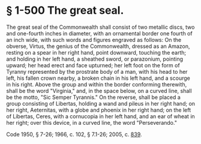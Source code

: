 # § 1-500 The great seal.

<p>The great seal of the Commonwealth shall consist of two metallic discs, two and one-fourth inches in diameter, with an ornamental border one fourth of an inch wide, with such words and figures engraved as follows: On the obverse, Virtus, the genius of the Commonwealth, dressed as an Amazon, resting on a spear in her right hand, point downward, touching the earth; and holding in her left hand, a sheathed sword, or parazonium, pointing upward; her head erect and face upturned; her left foot on the form of Tyranny represented by the prostrate body of a man, with his head to her left, his fallen crown nearby, a broken chain in his left hand, and a scourge in his right. Above the group and within the border conforming therewith, shall be the word "Virginia," and, in the space below, on a curved line, shall be the motto, "Sic Semper Tyrannis." On the reverse, shall be placed a group consisting of Libertas, holding a wand and pileus in her right hand; on her right, Aeternitas, with a globe and phoenix in her right hand; on the left of Libertas, Ceres, with a cornucopia in her left hand, and an ear of wheat in her right; over this device, in a curved line, the word "Perseverando."</p><p>Code 1950, § 7-26; 1966, c. 102, § 7.1-26; 2005, c. <a href='http://lis.virginia.gov/cgi-bin/legp604.exe?051+ful+CHAP0839'>839</a>.</p>